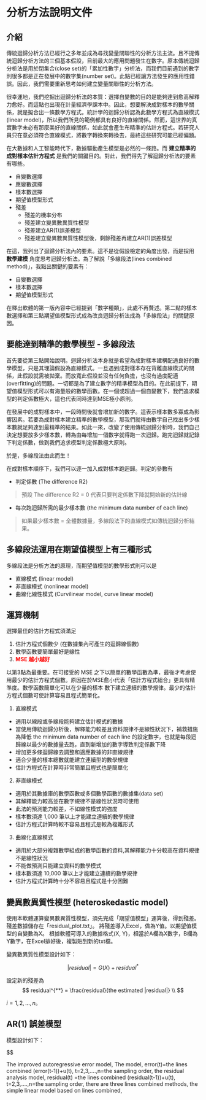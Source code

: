 # 分析方法說明文件

## 介紹

傳統迴歸分析方法已經行之多年並成為尋找變量關聯性的分析方法主流。且不提傳統迴歸分析方法的三個基本假設，目前最大的應用問題發生在數字。原本傳統迴歸分析法是用於閉集合(close set)的「累加性數字」分析法，而我們目前遇到的數字則很多都是正在發展中的數字集(number set)。此點已經讓方法發生的應用性錯誤。因此，我們需要重新思考如何建立變量關聯性的分析方法。

很幸運地，我們挖掘出迴歸分析法的本質：選擇自變數的目的是能夠達到愈高解釋力愈好。而這點也出現在計量經濟學課本中。因此，想要解決成對樣本的數學關係，就是擬合出一條數學方程式。統計學的迴歸分析認為此數學方程式為直線模式(linear model)，所以我們所見的範例都具有良好的直線關係。然而，這世界的真實數字未必有那麼美好的直線關係，如此就會產生布精準的估計方程式。若研究人員只在意必須符合直線模式，將數字轉換來轉換去，最終這些研究可能已經偏題。

在大數據和人工智能時代下，數據驅動產生模型是必然的一條路。而 **建立精準的成對樣本估計方程式** 是我們的關鍵目的。對此，我們得先了解迴歸分析法的要素有哪些。

- 自變數選擇
- 應變數選擇
- 樣本數選擇
- 期望值模型形式
- 殘差
  - 殘差的機率分布
  - 殘差建立變異數異質性模型
  - 殘差建立AR(1)誤差模型
  - 殘差建立變異數異質性模型後，剩餘殘差再建立AR(1)誤差模型

在這，我列出了迴歸分析法內的要素。這不是從假設檢定的角度出發，而是採用 **數學建模** 角度思考迴歸分析法。為了解說「多線段法(lines combined method)」，我點出關鍵的要素有：

- 自變數選擇
- 樣本數選擇
- 期望值模型形式

在釋出軟體的第一版內容中已經提到「數字種類」，此處不再贅述。第二點的樣本數選擇和第三點期望值模型形式成為改良迴歸分析法成為「多線段法」的關鍵原因。

## 要能達到精準的數學模型 - 多線段法

首先要從第三點開始說明。迴歸分析法本身就是希望為成對樣本建構配適良好的數學模型，只是其理論假設為直線模式。一旦遇到成對樣本存在背離直線模式的關係，此假設就需被拋棄。而放寬此假設並沒有任何負擔，也沒有過度配適(overfitting)的問題。一切都是為了建立數字的精準模型為目的。在此前提下，期望值模型形式可以有海量般的數學函數。在一個或超過一個自變數下，我們追求模型的判定係數極大，這也代表同時達到MSE極小原則。

在發展中的成對樣本中，一段時間後就會增加新的數字。這表示樣本數多寡成為影響因素。若要為成對樣本建立精準的數學模型，那我們就得由數字自己找出多少樣本數就足夠達到最精準的結果。如此一來，改變了使用傳統迴歸分析時，我們自己決定想要放多少樣本數，轉為由每增加一個數字就得跑一次迴歸。跑完迴歸就記錄下判定係數，做到我們追求模型判定係數極大原則。

於是，多線段法由此而生！

在成對樣本順序下，我們可以逐一加入成對樣本跑迴歸。判定的參數有

- 判定係數 (The difference R2)
> 預設 The difference R2 = 0 代表只要判定係數下降就開始新的估計線

- 每次跑迴歸所需的最少樣本數 (the minimum data number of each line)
> 如果最少樣本數 = 全體數據量，多線段法下的直線模式如傳統迴歸分析結果。

## 多線段法運用在期望值模型上有三種形式

多線段法是分析方法的原理，而期望值模型的數學形式則可以是

- 直線模式 (linear model)
- 非直線模式 (nonlinear model)
- 曲線化線性模式 (Curvilinear model, curve linear model)


## 運算機制

選擇最佳的估計方程式須滿足

1. 估計方程式個數少 (在數據集內可產生的迴歸線個數)
2. 數學函數要簡單最好是線性
3. <b><font color="red">MSE 越小越好</font></b>

以第3點為最重要。在可接受的 MSE 之下以簡單的數學函數為準，最後才考慮使用最少的估計方程式個數。原因在於MSE愈小代表「估計方程式組合」更具有精準度。數學函數簡單化可以在少量的樣本
數下建立連續的數學規律。最少的估計方程式個數可使計算容易且程式簡單化。

1. 直線模式

- 適用以線段或多線段能夠建立估計模式的數據
- 當使用傳統迴歸分析後，解釋能力較差且資料規律不是線性狀況下，補救措施為降低 the minimum data number of each line 的設定數字，也就是每段迴歸線以最少的數據量去跑，直到新增加的數字導致判定係數下降
- 增加更多條迴歸線去調整和適應數據的非直線規律
- 適合少量的樣本總數就能建立連續型的數學規律
- 估計方程式在計算時非常簡單且程式也是簡單化

2. 非直線模式

- 適用於其數據庫的數學函數或多個數學函數的數據集(data set)
- 其解釋能力較高並在數字規律不是線性狀況時可使用
- 此法的預測能力較差，不如線性模式的強度
- 樣本數須達 1,000 筆以上才能建立連續的數學規律
- 估計方程式計算時較不容易且程式是較為複雜形式

3. 曲線化直線模式

- 適用於大部分複雜數學組成的數學函數的資料,其解釋能力十分較高在資料規律
不是線性狀況
- 不能做預測只能建立資料的數學模式
- 樣本數須達 10,000 筆以上才能建立連續的數學規律
- 估計方程式計算時十分不容易且程式是十分困難

## 變異數異質性模型 (heteroskedastic model)

使用本軟體運算變異數異質性模型，須先完成「期望值模型」運算後，得到殘差。殘差數據儲存在「residual_plot.txt」。
將殘差導入Excel，做為Y值。以期望值模型的自變數為X。
根據軟體可導入的數據格式(X, Y)，相當於A欄為X數字，B欄為Y數字，在Excel排好後，複製貼到新的txt檔。

變異數異質性模型設計如下：

$$
|residual|= G(X) + residual^{*} 
$$

設定新的殘差為
$$
residual^{**} = \frac{residual}{the estimated |residual|} \\
$$

$i = 1, 2, ..., n$。

## AR(1) 誤差模型

模型設計如下：

$$

The improved autoregressive error model,
The model,
error(t)=the lines combined (error(t-1))+u(t),
t=2,3,….,n=the sampling order,
the residual analysis model,
residual(t) =the lines combined (residual(t-1))+u(t),
t=2,3,….,n=the sampling order,
there are three lines combined methods,
the simple linear model based on lines combined,
